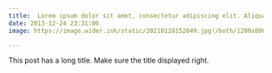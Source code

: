 ```yaml
---
title:  Lorem ipsum dolor sit amet, consectetur adipiscing elit. Aliquam justo turpis, tincidunt ac convallis id.
date: 2013-12-24 23:31:06
image: https://image.wider.ink/static/20210128152049.jpg!/both/1200x800

---
```


This post has a long title. Make sure the title displayed right.